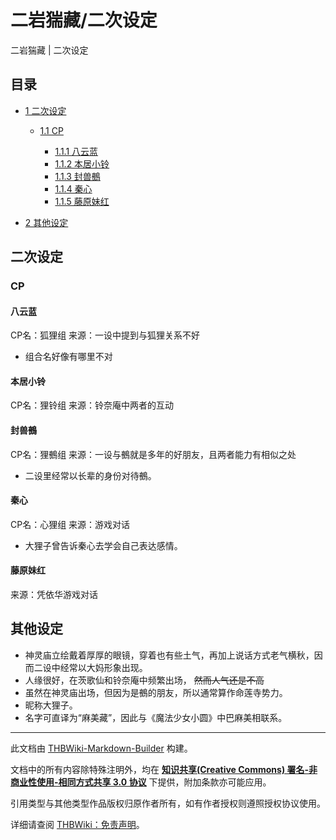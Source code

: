 # 二岩猯藏/二次设定

<!-- source html: G:\repos\THBWiki-Markdown-Builder\THBWikiMarkdown\Temp\main\7\75\ns0%3A%E4%BA%8C%E5%B2%A9%E7%8C%AF%E8%97%8F%2F%E4%BA%8C%E6%AC%A1%E8%AE%BE%E5%AE%9A.html -->

二岩猯藏 | 二次设定

## 目录

- [1 二次设定](#二次设定)

  - [1.1 CP](#CP)

    - [1.1.1 八云蓝](#八云蓝)
    - [1.1.2 本居小铃](#本居小铃)
    - [1.1.3 封兽鵺](#封兽鵺)
    - [1.1.4 秦心](#秦心)
    - [1.1.5 藤原妹红](#藤原妹红)






- [2 其他设定](#其他设定)




## 二次设定
### CP
#### 八云蓝
CP名：狐狸组
来源：一设中提到与狐狸关系不好

- 组合名好像有哪里不对

#### 本居小铃
CP名：狸铃组
来源：铃奈庵中两者的互动

#### 封兽鵺
CP名：狸鵺组
来源：一设与鵺就是多年的好朋友，且两者能力有相似之处

- 二设里经常以长辈的身份对待鵺。

#### 秦心
CP名：心狸组
来源：游戏对话

- 大狸子曾告诉秦心去学会自己表达感情。

#### 藤原妹红
来源：凭依华游戏对话

## 其他设定
- 神灵庙立绘戴着厚厚的眼镜，穿着也有些土气，再加上说话方式老气横秋，因而二设中经常以大妈形象出现。
- 人缘很好，在茨歌仙和铃奈庵中频繁出场， ~~然而人气还是不高~~ 
- 虽然在神灵庙出场，但因为是鵺的朋友，所以通常算作命莲寺势力。
- 昵称大狸子。
- 名字可直译为“麻美藏”，因此与《魔法少女小圆》中巴麻美相联系。





---

此文档由 [THBWiki-Markdown-Builder](https://github.com/Delsin-Yu/THBWiki-Markdown-Builder) 构建。

文档中的所有内容除特殊注明外，均在 [**知识共享(Creative Commons) 署名-非商业性使用-相同方式共享 3.0 协议**](https://creativecommons.org/licenses/by-sa/3.0/deed.zh-hans) 下提供，附加条款亦可能应用。

引用类型与其他类型作品版权归原作者所有，如有作者授权则遵照授权协议使用。

详细请查阅 [THBWiki：免责声明](https://thbwiki.cc/THBWiki:%E5%85%8D%E8%B4%A3%E5%A3%B0%E6%98%8E)。

